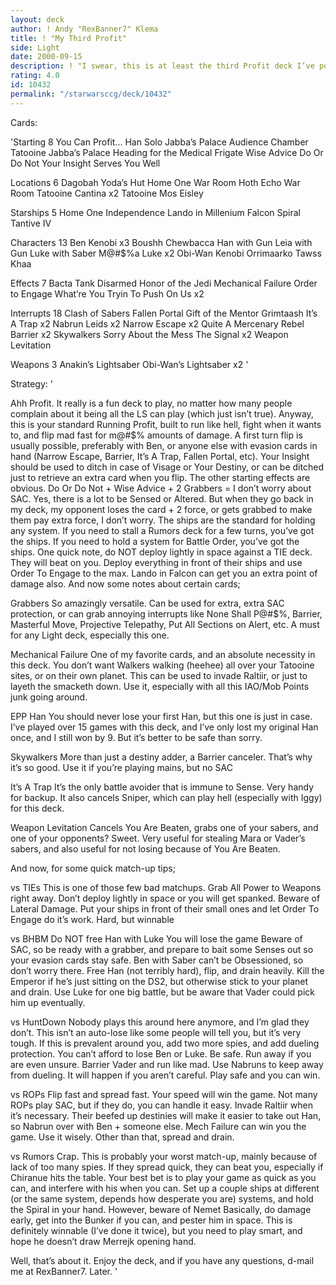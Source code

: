 ```yaml
---
layout: deck
author: ! Andy "RexBanner7" Klema
title: ! "My Third Profit"
side: Light
date: 2000-09-15
description: ! "I swear, this is at least the third Profit deck I’ve posted But they aren’t revisions, they’re completely different decks, so enjoy this Running Profit."
rating: 4.0
id: 10432
permalink: "/starwarsccg/deck/10432"
---
```

Cards: 

'Starting 8
You Can Profit...
Han Solo
Jabba’s Palace Audience Chamber
Tatooine Jabba’s Palace
Heading for the Medical Frigate
Wise Advice
Do Or Do Not
Your Insight Serves You Well

Locations 6
Dagobah Yoda’s Hut
Home One War Room
Hoth Echo War Room
Tatooine Cantina x2
Tatooine Mos Eisley

Starships 5
Home One
Independence
Lando in Millenium Falcon
Spiral
Tantive IV

Characters 13
Ben Kenobi x3
Boushh
Chewbacca
Han with Gun
Leia with Gun
Luke with Saber
M@#$%a Luke x2
Obi-Wan Kenobi
Orrimaarko
Tawss Khaa

Effects 7
Bacta Tank
Disarmed
Honor of the Jedi
Mechanical Failure
Order to Engage
What’re You Tryin To Push On Us x2

Interrupts 18
Clash of Sabers
Fallen Portal
Gift of the Mentor
Grimtaash
It’s A Trap x2
Nabrun Leids x2
Narrow Escape x2
Quite A Mercenary
Rebel Barrier x2
Skywalkers
Sorry About the Mess
The Signal x2
Weapon Levitation

Weapons 3
Anakin’s Lightsaber
Obi-Wan’s Lightsaber x2 '

Strategy: '

Ahh Profit. It really is a fun deck to play, no matter how many people complain about it being all the LS can play (which just isn’t true). Anyway, this is your standard Running Profit, built to run like hell, fight when it wants to, and flip mad fast for m@#$% amounts of damage. A first turn flip is usually possible, preferably with Ben, or anyone else with evasion cards in hand (Narrow Escape, Barrier, It’s A Trap, Fallen Portal, etc). Your Insight should be used to ditch in case of Visage or Your Destiny, or can be ditched just to retrieve an extra card when you flip. The other starting effects are obvious. Do Or Do Not + Wise Advice + 2 Grabbers = I don’t worry about SAC. Yes, there is a lot to be Sensed or Altered. But when they go back in my deck, my opponent loses the card + 2 force, or gets grabbed to make them pay extra force, I don’t worry. The ships are the standard for holding any system. If you need to stall a Rumors deck for a few turns, you’ve got the ships. If you need to hold a system for Battle Order, you’ve got the ships. One quick note, do NOT deploy lightly in space against a TIE deck. They will beat on you. Deploy everything in front of their ships and use Order To Engage to the max. Lando in Falcon can get you an extra point of damage also. And now some notes about certain cards;

Grabbers So amazingly versatile. Can be used for extra, extra SAC protection, or can grab annoying interrupts like None Shall P@#$%, Barrier, Masterful Move, Projective Telepathy, Put All Sections on Alert, etc. A must for any Light deck, especially this one.

Mechanical Failure One of my favorite cards, and an absolute necessity in this deck. You don’t want Walkers walking (heehee) all over your Tatooine sites, or on their own planet. This can be used to invade Raltiir, or just to layeth the smacketh down. Use it, especially with all this IAO/Mob Points junk going around.

EPP Han You should never lose your first Han, but this one is just in case. I’ve played over 15 games with this deck, and I’ve only lost my original Han once, and I still won by 9. But it’s better to be safe than sorry.

Skywalkers More than just a destiny adder, a Barrier canceler. That’s why it’s so good. Use it if you’re playing mains, but no SAC

It’s A Trap It’s the only battle avoider that is immune to Sense. Very handy for backup. It also cancels Sniper, which can play hell (especially with Iggy) for this deck.

Weapon Levitation Cancels You Are Beaten, grabs one of your sabers, and one of your opponents? Sweet. Very useful for stealing Mara or Vader’s sabers, and also useful for not losing because of You Are Beaten.

And now, for some quick match-up tips;

vs TIEs This is one of those few bad matchups. Grab All Power to Weapons right away. Don’t deploy lightly in space or you will get spanked. Beware of Lateral Damage. Put your ships in front of their small ones and let Order To Engage do it’s work. Hard, but winnable

vs BHBM Do NOT free Han with Luke You will lose the game Beware of SAC, so be ready with a grabber, and prepare to bait some Senses out so your evasion cards stay safe. Ben with Saber can’t be Obsessioned, so don’t worry there. Free Han (not terribly hard), flip, and drain heavily. Kill the Emperor if he’s just sitting on the DS2, but otherwise stick to your planet and drain. Use Luke for one big battle, but be aware that Vader could pick him up eventually.

vs HuntDown Nobody plays this around here anymore, and I’m glad they don’t. This isn’t an auto-lose like some people will tell you, but it’s very tough. If this is prevalent around you, add two more spies, and add dueling protection. You can’t afford to lose Ben or Luke. Be safe. Run away if you are even unsure. Barrier Vader and run like mad. Use Nabruns to keep away from dueling. It will happen if you aren’t careful. Play safe and you can win.

vs ROPs Flip fast and spread fast. Your speed will win the game. Not many ROPs play SAC, but if they do, you can handle it easy. Invade Raltiir when it’s necessary. Their beefed up destinies will make it easier to take out Han, so Nabrun over with Ben + someone else. Mech Failure can win you the game. Use it wisely. Other than that, spread and drain.

vs Rumors Crap. This is probably your worst match-up, mainly because of lack of too many spies. If they spread quick, they can beat you, especially if Chiranue hits the table. Your best bet is to play your game as quick as you can, and interfere with his when you can. Set up a couple ships at different (or the same system, depends how desperate you are) systems, and hold the Spiral in your hand. However, beware of Nemet Basically, do damage early, get into the Bunker if you can, and pester him in space. This is definitely winnable (I’ve done it twice), but you need to play smart, and hope he doesn’t draw Merrejk opening hand.

Well, that’s about it. Enjoy the deck, and if you have any questions, d-mail me at RexBanner7. Later. '
